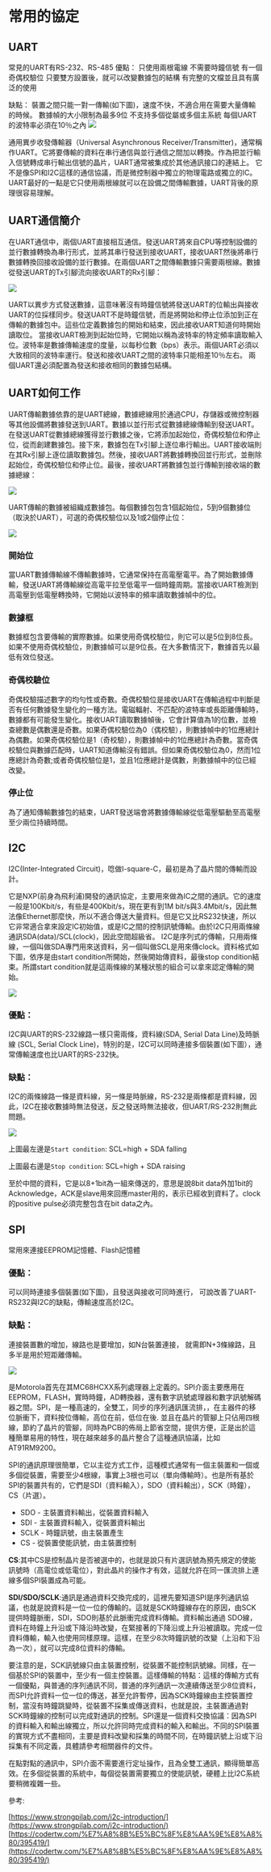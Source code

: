 ﻿---
sidebar: auto
---
# 常用的協定
## UART
常見的UART有RS-232、RS-485
優點：
只使用兩根電線
不需要時鐘信號
有一個奇偶校驗位
只要雙方設置後，就可以改變數據包的結構
有完整的文檔並且具有廣泛的使用

缺點：
裝置之間只能一對一傳輸(如下圖)，速度不快，不適合用在需要大量傳輸的時候。
數據幀的大小限制為最多9位
不支持多個從屬或多個主系統
每個UART的波特率必須在10％之內
![](~@com/UART1.jpg)

通用異步收發傳輸器（Universal Asynchronous Receiver/Transmitter)，通常稱作UART。它將要傳輸的資料在串行通信與並行通信之間加以轉換。作為把並行輸入信號轉成串行輸出信號的晶片，UART通常被集成於其他通訊接口的連結上。
它不是像SPI和I2C這樣的通信協議，而是微控制器中獨立的物理電路或獨立的IC。
UART最好的一點是它只使用兩根線就可以在設備之間傳輸數據，UART背後的原理很容易理解。

## UART通信簡介
在UART通信中，兩個UART直接相互通信。發送UART將來自CPU等控制設備的並行數據轉換為串行形式，並將其串行發送到接收UART，接收UART然後將串行數據轉換回接收設備的並行數據。在兩個UART之間傳輸數據只需要兩根線。數據從發送UART的Tx引腳流向接收UART的Rx引腳：

![](~@com/UART2.jpg)

UART以異步方式發送數據，這意味著沒有時鐘信號將發送UART的位輸出與接收UART的位採樣同步。發送UART不是時鐘信號，而是將開始和停止位添加到正在傳輸的數據包中。這些位定義數據包的開始和結束，因此接收UART知道何時開始讀取位。 當接收UART檢測到起始位時，它開始以稱為波特率的特定頻率讀取輸入位。波特率是數據傳輸速度的度量，以每秒位數（bps）表示。兩個UART必須以大致相同的波特率運行。發送和接收UART之間的波特率只能相差10％左右。 兩個UART還必須配置為發送和接收相同的數據包結構。

## UART如何工作
UART傳輸數據依靠的是UART總線，數據總線用於通過CPU，存儲器或微控制器等其他設備將數據發送到UART。數據以並行形式從數據總線傳輸到發送UART。在發送UART從數據總線獲得並行數據之後，它將添加起始位，奇偶校驗位和停止位，從而創建數據包。接下來，數據包在Tx引腳上逐位串行輸出。UART接收端則在其Rx引腳上逐位讀取數據包。然後，接收UART將數據轉換回並行形式，並刪除起始位，奇偶校驗位和停止位。最後，接收UART將數據包並行傳輸到接收端的數據總線：


![](~@com/UART3.jpg)

UART傳輸的數據被組織成數據包。每個數據包包含1個起始位，5到9個數據位（取決於UART），可選的奇偶校驗位以及1或2個停止位：


![](~@com/UART4.jpg)

### 開始位
當UART數據傳輸線不傳輸數據時，它通常保持在高電壓電平。為了開始數據傳輸，發送UART將傳輸線從高電平拉至低電平一個時鐘周期。當接收UART檢測到高電壓到低電壓轉換時，它開始以波特率的頻率讀取數據幀中的位。

### 數據框
數據框包含要傳輸的實際數據。如果使用奇偶校驗位，則它可以是5位到8位長。如果不使用奇偶校驗位，則數據幀可以是9位長。在大多數情況下，數據首先以最低有效位發送。

### 奇偶校驗位
奇偶校驗描述數字的均勻性或奇數。奇偶校驗位是接收UART在傳輸過程中判斷是否有任何數據發生變化的一種方法。電磁輻射、不匹配的波特率或長距離傳輸時，數據都有可能發生變化。接收UART讀取數據幀後，它會計算值為1的位數，並檢查總數是偶數還是奇數。如果奇偶校驗位為0（偶校驗），則數據幀中的1位應總計為偶數。如果奇偶校驗位是1（奇校驗），則數據幀中的1位應總計為奇數。當奇偶校驗位與數據匹配時，UART知道傳輸沒有錯誤。但如果奇偶校驗位為0，然而1位應總計為奇數;或者奇偶校驗位是1，並且1位應總計是偶數，則數據幀中的位已經改變。

### 停止位
為了通知傳輸數據包的結束，UART發送端會將數據傳輸線從低電壓驅動至高電壓至少兩位持續時間。

## I2C
I2C(Inter-Integrated Circuit)，唸做I-square-C，最初是為了晶片間的傳輸而設計。

它是NXP(前身為飛利浦)開發的通訊協定，主要用來做為IC之間的通訊。它的速度一般是100Kbit/s，有些是400Kbit/s，現在更有到1M bit/s與3.4Mbit/s，因此無法像Ethernet那麼快，所以不適合傳送大量資料。但是它又比RS232快速，所以它非常適合拿來設定IC初始值，或是IC之間的控制訊號傳輸。由於I2C只用兩條線通訊SDA(data)/SCL(clock)，因此空間超級省。
I2C是序列式的傳輸，只用兩條線，一個叫做SDA專門用來送資料，另一個叫做SCL是用來傳clock。資料格式如下圖，依序是由start condition所開始，然後開始傳資料，最後stop condition結束。所謂start condition就是這兩條線的某種狀態的組合可以拿來認定傳輸的開始。

![](~@com/I2C1.jpg)

### 優點：
I2C與UART的RS-232線路一樣只需兩條，資料線(SDA, Serial Data Line)及時脈線 (SCL, Serial Clock Line)，特別的是，I2C可以同時連接多個裝置(如下圖），通常傳輸速度也比UART的RS-232快。
### 缺點：
I2C的兩條線路一條是資料線，另一條是時脈線，RS-232是兩條都是資料線，因此，I2C在接收數據時無法發送，反之發送時無法接收，但UART/RS-232則無此問題。



![](~@com/I2C2.jpg)

上圖最左邊是`Start condition`: SCL=high + SDA falling

上圖最右邊是`Stop condition`: SCL=high + SDA raising

至於中間的資料，它是以8+1bit為一組來傳送的，意思是說8bit data外加1bit的Acknowledge，ACK是slave用來回應master用的，表示已經收到資料了。clock的positive pulse必須完整包含在bit data之內。


## SPI

常用來連接EEPROM記憶體、Flash記憶體
### 優點：
可以同時連接多個裝置(如下圖)，且發送與接收可同時進行，
可說改善了UART-RS232與I2C的缺點，傳輸速度高於I2C。
### 缺點：
連接裝置數的增加，線路也是要增加，如N台裝置連接，
就需即N+3條線路，且多半是用於短距離傳輸。


![](~@com/SPI1.jpg)

是Motorola首先在其MC68HCXX系列處理器上定義的。SPI介面主要應用在 EEPROM，FLASH，實時時鐘，AD轉換器，還有數字訊號處理器和數字訊號解碼器之間。SPI，是一種高速的，全雙工，同步的序列通訊匯流排，，在主器件的移位脈衝下，資料按位傳輸，高位在前，低位在後. 並且在晶片的管腳上只佔用四根線，節約了晶片的管腳，同時為PCB的佈局上節省空間，提供方便，正是出於這種簡單易用的特性，現在越來越多的晶片整合了這種通訊協議，比如AT91RM9200。

SPI的通訊原理很簡單，它以主從方式工作，這種模式通常有一個主裝置和一個或多個從裝置，需要至少4根線，事實上3根也可以（單向傳輸時）。也是所有基於SPI的裝置共有的，它們是SDI（資料輸入），SDO（資料輸出），SCK（時鐘），CS（片選）。
- SDO - 主裝置資料輸出，從裝置資料輸入
- SDI - 主裝置資料輸入，從裝置資料輸出
- SCLK - 時鐘訊號，由主裝置產生
- CS - 從裝置使能訊號，由主裝置控制

**CS**:其中CS是控制晶片是否被選中的，也就是說只有片選訊號為預先規定的使能訊號時（高電位或低電位），對此晶片的操作才有效，這就允許在同一匯流排上連線多個SPI裝置成為可能。

**SDI/SDO/SCLK**:通訊是通過資料交換完成的，這裡先要知道SPI是序列通訊協議，也就是說資料是一位一位的傳輸的。這就是SCK時鐘線存在的原因，由SCK提供時鐘脈衝，SDI，SDO則基於此脈衝完成資料傳輸。資料輸出通過 SDO線，資料在時鐘上升沿或下降沿時改變，在緊接著的下降沿或上升沿被讀取。完成一位資料傳輸，輸入也使用同樣原理。這樣，在至少8次時鐘訊號的改變（上沿和下沿為一次），就可以完成8位資料的傳輸。

要注意的是，SCK訊號線只由主裝置控制，從裝置不能控制訊號線。同樣，在一個基於SPI的裝置中，至少有一個主控裝置。這樣傳輸的特點：這樣的傳輸方式有一個優點，與普通的序列通訊不同，普通的序列通訊一次連續傳送至少8位資料，而SPI允許資料一位一位的傳送，甚至允許暫停，因為SCK時鐘線由主控裝置控制，當沒有時鐘跳變時，從裝置不採集或傳送資料，也就是說，主裝置通過對SCK時鐘線的控制可以完成對通訊的控制。SPI還是一個資料交換協議：因為SPI的資料輸入和輸出線獨立，所以允許同時完成資料的輸入和輸出。不同的SPI裝置的實現方式不盡相同，主要是資料改變和採集的時間不同，在時鐘訊號上沿或下沿採集有不同定義，具體請參考相關器件的文件。

在點對點的通訊中，SPI介面不需要進行定址操作，且為全雙工通訊，顯得簡單高效。在多個從裝置的系統中，每個從裝置需要獨立的使能訊號，硬體上比I2C系統要稍微複雜一些。

參考:

[https://www.strongpilab.com/i2c-introduction/](https://www.strongpilab.com/i2c-introduction/)
[https://codertw.com/%E7%A8%8B%E5%BC%8F%E8%AA%9E%E8%A8%80/395419/](https://codertw.com/%E7%A8%8B%E5%BC%8F%E8%AA%9E%E8%A8%80/395419/)




